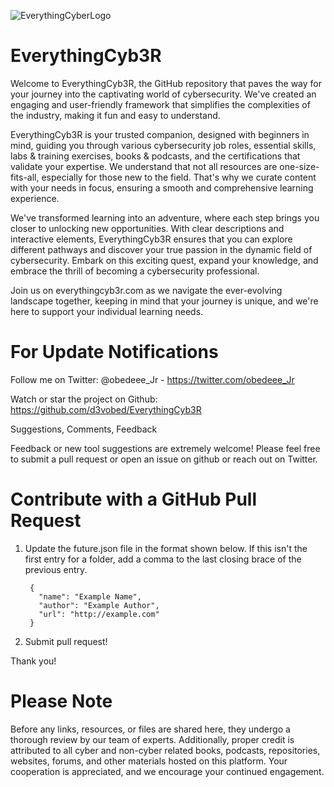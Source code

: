 ![EverythingCyberLogo](https://github.com/d3vobed/EverythingCyb3R/assets/66479041/a41cdd36-50f6-4b83-b0b9-d527fb90165e)

# EverythingCyb3R

Welcome to EverythingCyb3R, the GitHub repository that paves the way for your journey into the captivating world of cybersecurity. We've created an engaging and user-friendly framework that simplifies the complexities of the industry, making it fun and easy to understand.

EverythingCyb3R is your trusted companion, designed with beginners in mind, guiding you through various cybersecurity job roles, essential skills, labs & training exercises, books & podcasts, and the certifications that validate your expertise. We understand that not all resources are one-size-fits-all, especially for those new to the field. That's why we curate content with your needs in focus, ensuring a smooth and comprehensive learning experience.

We've transformed learning into an adventure, where each step brings you closer to unlocking new opportunities. With clear descriptions and interactive elements, EverythingCyb3R ensures that you can explore different pathways and discover your true passion in the dynamic field of cybersecurity. Embark on this exciting quest, expand your knowledge, and embrace the thrill of becoming a cybersecurity professional.

Join us on everythingcyb3r.com as we navigate the ever-evolving landscape together, keeping in mind that your journey is unique, and we're here to support your individual learning needs.




# For Update Notifications

Follow me on Twitter: @obedeee_Jr - https://twitter.com/obedeee_Jr

Watch or star the project on Github: https://github.com/d3vobed/EverythingCyb3R

Suggestions, Comments, Feedback

Feedback or new tool suggestions are extremely welcome! Please feel free to submit a pull request or open an issue on github or reach out on Twitter.



# Contribute with a GitHub Pull Request

1. Update the future.json file in the format shown below. If this isn't the first entry for a folder, add a comma to the last closing brace of the previous entry.

        {
          "name": "Example Name",
          "author": "Example Author",
          "url": "http://example.com"
        }

2. Submit pull request!

Thank you!

# Please Note

  Before any links, resources, or files are shared here, they undergo a thorough review by our team of experts. Additionally, proper credit is attributed to all cyber and non-cyber related books, podcasts, repositories, websites, forums, and other materials hosted on this platform. Your cooperation is appreciated, and we encourage your continued engagement.
